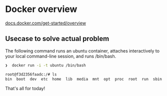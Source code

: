 # Docker overview


[docs.docker.com/get-started/overview](https://docs.docker.com/get-started/overview)


## Usecase to solve actual problem

The following command runs an ubuntu container, attaches interactively to your local command-line session, and runs /bin/bash.

```bash
❯  docker run -i -t ubuntu /bin/bash

root@f3d2356faadc:/# ls
bin  boot  dev  etc  home  lib  media  mnt  opt  proc  root  run  sbin  srv  sys  tmp  usr  var
```

That's all for today!